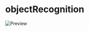 # objectRecognition
![Preview](https://raw.githubusercontent.com/boginw/objectRecognition/master/beforeAndAfter.png)
